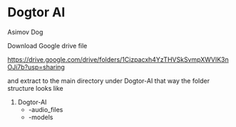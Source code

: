 # Dogtor AI
 Asimov Dog


Download Google drive file 

https://drive.google.com/drive/folders/1Cizpacxh4YzTHVSkSvmpXWVIK3nOJi7b?usp=sharing

and extract to the main directory under Dogtor-AI that way the folder structure looks like

1. Dogtor-AI
     * -audio_files
    * -models
 
